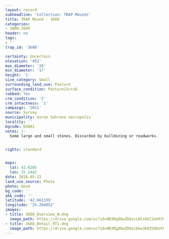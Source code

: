 ```yaml
---
layout: record
subheadline: 'Collection: TRAP Mounds'
title: TRAP Mound - 3688
categories:
- 3000-3999
header: no
tags:
- ''
trap_id: '3688'

certainty: Uncertain
elevation: '452'
max_diameter: '20'
min_diameter: '17'
height: '1'
size_category: Small
surrounding_land_use: Pasture
surface_condition: Pasture|Scrub
robbed: Yes
crm_condition: '2'
crm_intactness: '1'
campaign: '2011'
source: Survey
municipality: Gorno Sahrane necropolis
locality: ''
bgcode: DS001
notes: |-
  Some large and small stones. Discarded by bulldozing or roadworks.


rights: standard


maps:
  lat: 42.6285
  lon: 25.2442
date: 2018-05-22
land_use_source: Photo
photo: Good
bg_code: ''
akb_code: ''
latitude: '42.661335'
longitude: '25.204052'
images:
- title: 3688_Overview_W.dng
  image_path: https://drive.google.com/uc?id=0B3Rg88wZDQscLWlsOG12eUt5VlE
- title: 3688_Detail_RT1.dng
  image_path: https://drive.google.com/uc?id=0B3Rg88wZDQscbkw3b0Z5QkUtM3M
---
```

